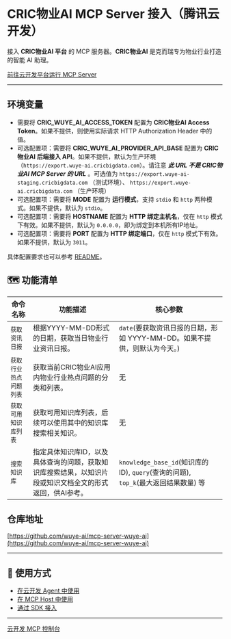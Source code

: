 # CRIC物业AI MCP Server 接入（腾讯云开发）

接入 **CRIC物业AI 平台** 的 MCP 服务器。**CRIC物业AI** 是克而瑞专为物业行业打造的智能 AI 助理。

[前往云开发平台运行 MCP Server](https://tcb.cloud.tencent.com/dev#/ai?tab=mcp&p&mcp-template=mcp-server-wuye-ai)

---

## 环境变量

- 需要将 **CRIC_WUYE_AI_ACCESS_TOKEN** 配置为 **CRIC物业AI Access Token**。如果不提供，则使用实际请求 HTTP Authorization Header 中的值。
- 可选配置项：需要将 **CRIC_WUYE_AI_PROVIDER_API_BASE** 配置为 **CRIC物业AI 后端接入 API**。如果不提供，默认为生产环境（`https://export.wuye-ai.cricbigdata.com`）。请注意 ***此 URL 不是 CRIC物业AI MCP Server 的 URL*** 。可选值为 `https://export.wuye-ai-staging.cricbigdata.com` （测试环境）、 `https://export.wuye-ai.cricbigdata.com` （生产环境）
- 可选配置项：需要将 **MODE** 配置为 **运行模式**，支持 `stdio` 和 `http` 两种模式。如果不提供，默认为 `stdio`。
- 可选配置项：需要将 **HOSTNAME** 配置为 **HTTP 绑定主机名**，仅在 `http` 模式下有效。如果不提供，默认为 `0.0.0.0`，即为绑定到本机所有IP地址。
- 可选配置项：需要将 **PORT** 配置为 **HTTP 绑定端口**，仅在 `http` 模式下有效。如果不提供，默认为 `3011`。

具体配置要求也可以参考 [README](https://github.com/wuye-ai/mcp-server-wuye-ai/blob/master/README.md)。

## 🗺️ 功能清单

| 命令名称         | 功能描述                                                   | 核心参数                                                              |
|--------------|--------------------------------------------------------|-------------------------------------------------------------------|
| `获取资讯日报`     | 根据YYYY-MM-DD形式的日期，获取当日物业行业资讯日报。                        | `date`(要获取资讯日报的日期，形如 YYYY-MM-DD。如果不提供，则默认为今天。)                    |
| `获取行业热点问题列表` | 获取当前CRIC物业AI应用内物业行业热点问题的分类和列表。                         | 无                                                                 |
| `获取可用知识库列表`  | 获取可用知识库列表，后续可以使用其中的知识库搜索相关知识。                          | 无                                                                 |
| `搜索知识库`      | 指定具体知识库ID，以及具体查询的问题，获取知识库搜索结果，以知识片段或知识文档全文的形式返回，供AI参考。 | `knowledge_base_id`(知识库的 ID), `query`(查询的问题), `top_k`(最大返回结果数量) 等 |

## 仓库地址

[https://github.com/wuye-ai/mcp-server-wuye-ai](https://github.com/wuye-ai/mcp-server-wuye-ai)

---

## 🔌 使用方式

- [在云开发 Agent 中使用](https://docs.cloudbase.net/ai/mcp/use/agent)
- [在 MCP Host 中使用](https://docs.cloudbase.net/ai/mcp/use/mcp-host)
- [通过 SDK 接入](https://docs.cloudbase.net/ai/mcp/use/sdk)

---

[云开发 MCP 控制台](https://tcb.cloud.tencent.com/dev#/ai?tab=mcp)  
